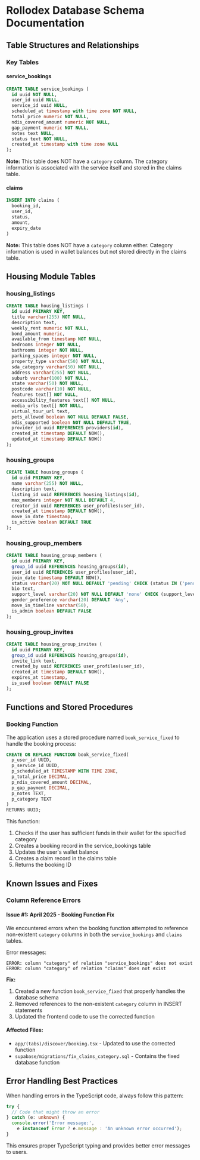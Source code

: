 # Rollodex Database Schema Documentation

## Table Structures and Relationships

### Key Tables

#### service_bookings
```sql
CREATE TABLE service_bookings (
  id uuid NOT NULL,
  user_id uuid NULL,
  service_id uuid NULL,
  scheduled_at timestamp with time zone NOT NULL,
  total_price numeric NOT NULL,
  ndis_covered_amount numeric NOT NULL,
  gap_payment numeric NOT NULL,
  notes text NULL,
  status text NOT NULL,
  created_at timestamp with time zone NULL
);
```

**Note:** This table does NOT have a `category` column. The category information is associated with the service itself and stored in the claims table.

#### claims
```sql
INSERT INTO claims (
  booking_id,
  user_id,
  status,
  amount,
  expiry_date
)
```

**Note:** This table does NOT have a `category` column either. Category information is used in wallet balances but not stored directly in the claims table.

## Housing Module Tables

### housing_listings
```sql
CREATE TABLE housing_listings (
  id uuid PRIMARY KEY,
  title varchar(255) NOT NULL,
  description text,
  weekly_rent numeric NOT NULL,
  bond_amount numeric,
  available_from timestamp NOT NULL,
  bedrooms integer NOT NULL,
  bathrooms integer NOT NULL,
  parking_spaces integer NOT NULL,
  property_type varchar(50) NOT NULL,
  sda_category varchar(50) NOT NULL,
  address varchar(255) NOT NULL,
  suburb varchar(100) NOT NULL,
  state varchar(50) NOT NULL,
  postcode varchar(10) NOT NULL,
  features text[] NOT NULL,
  accessibility_features text[] NOT NULL,
  media_urls text[] NOT NULL,
  virtual_tour_url text,
  pets_allowed boolean NOT NULL DEFAULT FALSE,
  ndis_supported boolean NOT NULL DEFAULT TRUE,
  provider_id uuid REFERENCES providers(id),
  created_at timestamp DEFAULT NOW(),
  updated_at timestamp DEFAULT NOW()
);
```

### housing_groups
```sql
CREATE TABLE housing_groups (
  id uuid PRIMARY KEY,
  name varchar(255) NOT NULL,
  description text,
  listing_id uuid REFERENCES housing_listings(id),
  max_members integer NOT NULL DEFAULT 4,
  creator_id uuid REFERENCES user_profiles(user_id),
  created_at timestamp DEFAULT NOW(),
  move_in_date timestamp,
  is_active boolean DEFAULT TRUE
);
```

### housing_group_members
```sql
CREATE TABLE housing_group_members (
  id uuid PRIMARY KEY,
  group_id uuid REFERENCES housing_groups(id),
  user_id uuid REFERENCES user_profiles(user_id),
  join_date timestamp DEFAULT NOW(),
  status varchar(20) NOT NULL DEFAULT 'pending' CHECK (status IN ('pending', 'approved', 'rejected')),
  bio text,
  support_level varchar(20) NOT NULL DEFAULT 'none' CHECK (support_level IN ('none', 'light', 'moderate', 'high')),
  gender_preference varchar(20) DEFAULT 'Any',
  move_in_timeline varchar(50),
  is_admin boolean DEFAULT FALSE
);
```

### housing_group_invites
```sql
CREATE TABLE housing_group_invites (
  id uuid PRIMARY KEY,
  group_id uuid REFERENCES housing_groups(id),
  invite_link text,
  created_by uuid REFERENCES user_profiles(user_id),
  created_at timestamp DEFAULT NOW(),
  expires_at timestamp,
  is_used boolean DEFAULT FALSE
);
```

## Functions and Stored Procedures

### Booking Function
The application uses a stored procedure named `book_service_fixed` to handle the booking process:

```sql
CREATE OR REPLACE FUNCTION book_service_fixed(
  p_user_id UUID,
  p_service_id UUID,
  p_scheduled_at TIMESTAMP WITH TIME ZONE,
  p_total_price DECIMAL,
  p_ndis_covered_amount DECIMAL,
  p_gap_payment DECIMAL,
  p_notes TEXT,
  p_category TEXT
)
RETURNS UUID;
```

This function:
1. Checks if the user has sufficient funds in their wallet for the specified category
2. Creates a booking record in the service_bookings table
3. Updates the user's wallet balance
4. Creates a claim record in the claims table
5. Returns the booking ID

## Known Issues and Fixes

### Column Reference Errors

#### Issue #1: April 2025 - Booking Function Fix
We encountered errors when the booking function attempted to reference non-existent `category` columns in both the `service_bookings` and `claims` tables.

Error messages:
```
ERROR: column "category" of relation "service_bookings" does not exist
ERROR: column "category" of relation "claims" does not exist
```

**Fix:**
1. Created a new function `book_service_fixed` that properly handles the database schema
2. Removed references to the non-existent `category` column in INSERT statements
3. Updated the frontend code to use the corrected function

#### Affected Files:
- `app/(tabs)/discover/booking.tsx` - Updated to use the corrected function
- `supabase/migrations/fix_claims_category.sql` - Contains the fixed database function

## Error Handling Best Practices

When handling errors in the TypeScript code, always follow this pattern:

```typescript
try {
  // Code that might throw an error
} catch (e: unknown) {
  console.error('Error message:', 
    e instanceof Error ? e.message : 'An unknown error occurred');
}
```

This ensures proper TypeScript typing and provides better error messages to users.
